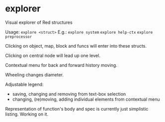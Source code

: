 # explorer
Visual explorer of Red structures

Usage: `explore <struct>`
E.g.:
`explore system`
`explore help-ctx`
`explore preprocessor`

Clicking on object, map, block and funcs will enter into these structs.

Clicking on central node will lead up one level.

Contextual menu for back and forward history moving.

Wheeling changes diameter.

Adjustable legend:
  - saving, changing and removing from text-box selection
  - changing, (re)moving, adding individual elements from contextual menu

Representation of function's body and spec is currently just simplistic listing. Working on it.
